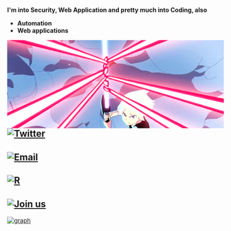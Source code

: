 **I'm into Security, Web Application and pretty much into Coding, also**
- **Automation** 
- **Web applications**

<img align="left" src="ls.gif" style="top:20%; right:20%">

## [![Twitter](https://img.shields.io/twitter/url?label=%2Fkrggraj87126&style=social&url=https%3A%2F%2Ftwitter.com%2Fkrggraj87126)](https://twitter.com/krggraj87126)

## [![Email](https://img.shields.io/twitter/url?color=wdw&label=s7887132%40gmail.com&logo=dwwd&logoColor=wdwdw&style=social&url=https%3A%2F%2Ftwitter.com%2Fmyselfsilver)](mailto:s7887132@gmail.com)

## [![R](https://img.shields.io/reddit/user-karma/combined/Legitimate-Net-1307?label=Legitimate-Net-1307&style=social)](https://www.reddit.com/user/Legitimate-Net-1307)

## [![Join us](https://img.shields.io/badge/Join-us-black)](https://t.me/+Jgzj4P2vT0s1ZjJl)




[![graph](https://activity-graph.herokuapp.com/graph?username=xsummit&theme=react-dark)](https://t.me/joinunityshield)




